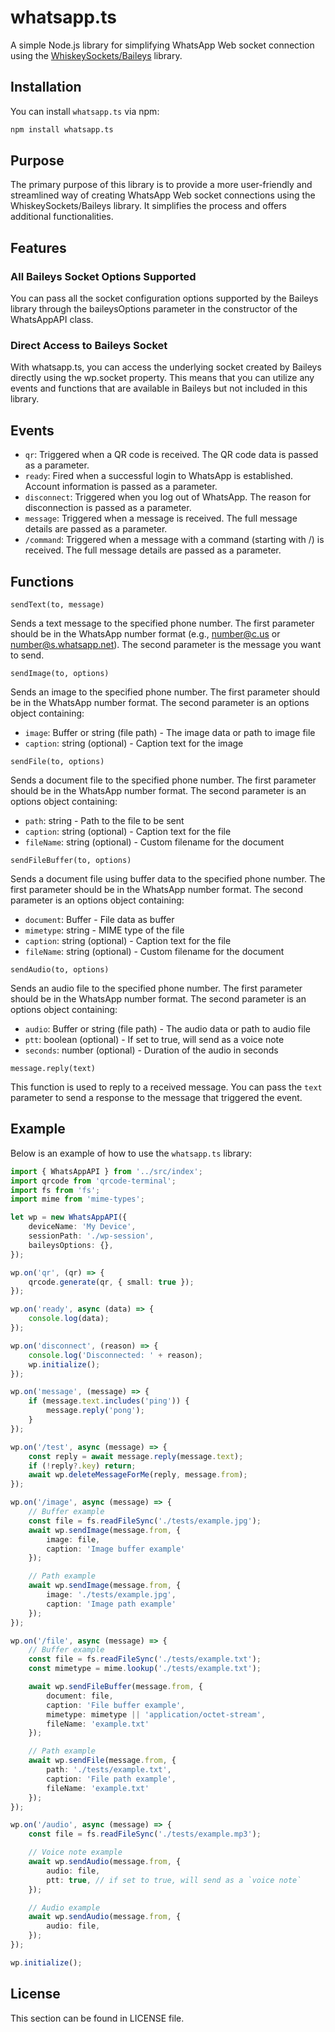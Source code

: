 # whatsapp.ts

A simple Node.js library for simplifying WhatsApp Web socket connection using the [WhiskeySockets/Baileys](https://github.com/WhiskeySockets/Baileys) library.

## Installation

You can install `whatsapp.ts` via npm:

```bash
npm install whatsapp.ts
```

## Purpose

The primary purpose of this library is to provide a more user-friendly and streamlined way of creating WhatsApp Web socket connections using the WhiskeySockets/Baileys library. It simplifies the process and offers additional functionalities.

## Features

### All Baileys Socket Options Supported
You can pass all the socket configuration options supported by the Baileys library through the baileysOptions parameter in the constructor of the WhatsAppAPI class.

### Direct Access to Baileys Socket
With whatsapp.ts, you can access the underlying socket created by Baileys directly using the wp.socket property. This means that you can utilize any events and functions that are available in Baileys but not included in this library.

## Events

* `qr`: Triggered when a QR code is received. The QR code data is passed as a parameter.
* `ready`: Fired when a successful login to WhatsApp is established. Account information is passed as a parameter.
* `disconnect`: Triggered when you log out of WhatsApp. The reason for disconnection is passed as a parameter.
* `message`: Triggered when a message is received. The full message details are passed as a parameter.
* `/command`: Triggered when a message with a command (starting with /) is received. The full message details are passed as a parameter.

## Functions

`sendText(to, message)`

Sends a text message to the specified phone number. The first parameter should be in the WhatsApp number format (e.g., number@c.us or number@s.whatsapp.net). The second parameter is the message you want to send.

`sendImage(to, options)`

Sends an image to the specified phone number. The first parameter should be in the WhatsApp number format. The second parameter is an options object containing:
- `image`: Buffer or string (file path) - The image data or path to image file
- `caption`: string (optional) - Caption text for the image

`sendFile(to, options)`

Sends a document file to the specified phone number. The first parameter should be in the WhatsApp number format. The second parameter is an options object containing:
- `path`: string - Path to the file to be sent
- `caption`: string (optional) - Caption text for the file
- `fileName`: string (optional) - Custom filename for the document

`sendFileBuffer(to, options)`

Sends a document file using buffer data to the specified phone number. The first parameter should be in the WhatsApp number format. The second parameter is an options object containing:
- `document`: Buffer - File data as buffer
- `mimetype`: string - MIME type of the file
- `caption`: string (optional) - Caption text for the file
- `fileName`: string (optional) - Custom filename for the document

`sendAudio(to, options)`

Sends an audio file to the specified phone number. The first parameter should be in the WhatsApp number format. The second parameter is an options object containing:
- `audio`: Buffer or string (file path) - The audio data or path to audio file
- `ptt`: boolean (optional) - If set to true, will send as a voice note
- `seconds`: number (optional) - Duration of the audio in seconds

`message.reply(text)`

This function is used to reply to a received message. You can pass the `text` parameter to send a response to the message that triggered the event.

## Example
Below is an example of how to use the `whatsapp.ts` library:

```typescript
import { WhatsAppAPI } from '../src/index';
import qrcode from 'qrcode-terminal';
import fs from 'fs';
import mime from 'mime-types';

let wp = new WhatsAppAPI({
    deviceName: 'My Device',
    sessionPath: './wp-session',
    baileysOptions: {},
});

wp.on('qr', (qr) => {
    qrcode.generate(qr, { small: true });
});

wp.on('ready', async (data) => {
    console.log(data);
});

wp.on('disconnect', (reason) => {
    console.log('Disconnected: ' + reason);
    wp.initialize();
});

wp.on('message', (message) => {
    if (message.text.includes('ping')) {
        message.reply('pong');
    }
});

wp.on('/test', async (message) => {
    const reply = await message.reply(message.text);
    if (!reply?.key) return;
    await wp.deleteMessageForMe(reply, message.from);
});

wp.on('/image', async (message) => {
    // Buffer example
    const file = fs.readFileSync('./tests/example.jpg');
    await wp.sendImage(message.from, {
        image: file,
        caption: 'Image buffer example'
    });

    // Path example
    await wp.sendImage(message.from, {
        image: './tests/example.jpg',
        caption: 'Image path example'
    });
});

wp.on('/file', async (message) => {
    // Buffer example
    const file = fs.readFileSync('./tests/example.txt');
    const mimetype = mime.lookup('./tests/example.txt');

    await wp.sendFileBuffer(message.from, {
        document: file,
        caption: 'File buffer example',
        mimetype: mimetype || 'application/octet-stream',
        fileName: 'example.txt'
    });

    // Path example
    await wp.sendFile(message.from, {
        path: './tests/example.txt',
        caption: 'File path example',
        fileName: 'example.txt'
    });
});

wp.on('/audio', async (message) => {
    const file = fs.readFileSync('./tests/example.mp3');

    // Voice note example
    await wp.sendAudio(message.from, {
        audio: file,
        ptt: true, // if set to true, will send as a `voice note`
    });

    // Audio example
    await wp.sendAudio(message.from, {
        audio: file,
    });
});

wp.initialize();
```

## License

This section can be found in LICENSE file.


